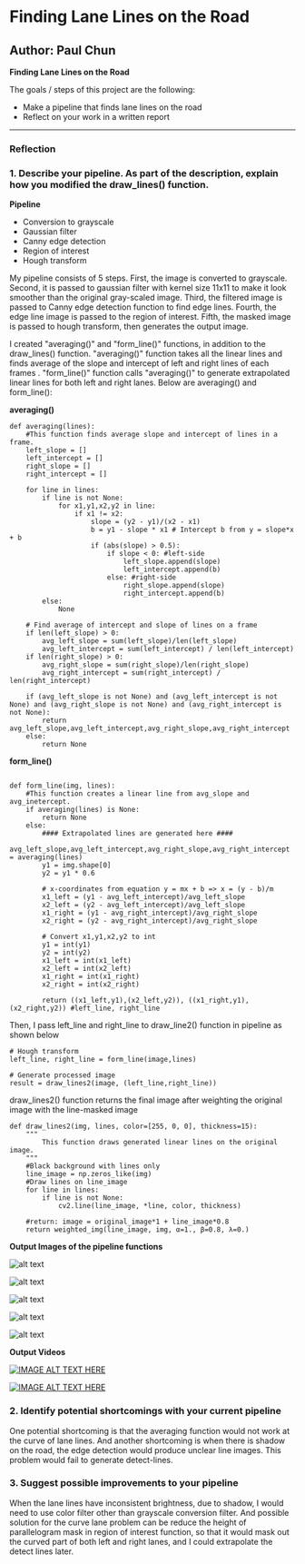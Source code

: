 # **Finding Lane Lines on the Road**
**Author: Paul Chun**
---

**Finding Lane Lines on the Road**

The goals / steps of this project are the following:
* Make a pipeline that finds lane lines on the road
* Reflect on your work in a written report


[//]: # (Image References)

[image1]: ./test_images_output/gray.jpg "Grayscale"
[image2]: ./test_images_output/gaussian_blur.jpg "Grayscale"
[image3]: ./test_images_output/canny_edge.jpg "Grayscale"
[image4]: ./test_images_output/roi.jpg "Grayscale"
[image5]: ./test_images_output/output.jpg "Grayscale"



---

### Reflection

### 1. Describe your pipeline. As part of the description, explain how you modified the draw_lines() function.

**Pipeline**
* Conversion to grayscale
* Gaussian filter
* Canny edge detection
* Region of interest
* Hough transform

My pipeline consists of 5 steps. First, the image is converted to grayscale. Second, it is passed to gaussian filter with kernel size 11x11 to make it look smoother than the original gray-scaled image. Third, the filtered image is passed to Canny edge detection function to find edge lines. Fourth, the edge line image is passed to the region of interest. Fifth, the masked image is passed to hough transform, then generates the output image.

I created "averaging()" and "form_line()" functions, in addition to the draw_lines() function. "averaging()" function takes all the linear lines and finds average of the slope and intercept of left and right lines of each frames . "form_line()" function calls "averaging()" to generate extrapolated linear lines for both left and right lanes.
Below are averaging() and form_line():

**averaging()**
~~~~
def averaging(lines):
    #This function finds average slope and intercept of lines in a frame.
    left_slope = []
    left_intercept = []
    right_slope = []
    right_intercept = []

    for line in lines:
        if line is not None:
            for x1,y1,x2,y2 in line:
                if x1 != x2:
                    slope = (y2 - y1)/(x2 - x1)
                    b = y1 - slope * x1 # Intercept b from y = slope*x + b
                    if (abs(slope) > 0.5):
                        if slope < 0: #left-side
                            left_slope.append(slope)
                            left_intercept.append(b)
                        else: #right-side
                            right_slope.append(slope)
                            right_intercept.append(b)
        else:
            None

    # Find average of intercept and slope of lines on a frame
    if len(left_slope) > 0:
        avg_left_slope = sum(left_slope)/len(left_slope)
        avg_left_intercept = sum(left_intercept) / len(left_intercept)
    if len(right_slope) > 0:
        avg_right_slope = sum(right_slope)/len(right_slope)
        avg_right_intercept = sum(right_intercept) / len(right_intercept)

    if (avg_left_slope is not None) and (avg_left_intercept is not None) and (avg_right_slope is not None) and (avg_right_intercept is not None):
        return avg_left_slope,avg_left_intercept,avg_right_slope,avg_right_intercept
    else:
        return None
~~~~

**form_line()**

~~~~

def form_line(img, lines):
    #This function creates a linear line from avg_slope and avg_inetercept.
    if averaging(lines) is None:
        return None
    else:
        #### Extrapolated lines are generated here ####
        avg_left_slope,avg_left_intercept,avg_right_slope,avg_right_intercept = averaging(lines)
        y1 = img.shape[0]
        y2 = y1 * 0.6

        # x-coordinates from equation y = mx + b => x = (y - b)/m
        x1_left = (y1 - avg_left_intercept)/avg_left_slope
        x2_left = (y2 - avg_left_intercept)/avg_left_slope
        x1_right = (y1 - avg_right_intercept)/avg_right_slope
        x2_right = (y2 - avg_right_intercept)/avg_right_slope

        # Convert x1,y1,x2,y2 to int
        y1 = int(y1)
        y2 = int(y2)
        x1_left = int(x1_left)
        x2_left = int(x2_left)
        x1_right = int(x1_right)
        x2_right = int(x2_right)

        return ((x1_left,y1),(x2_left,y2)), ((x1_right,y1),(x2_right,y2)) #left_line, right_line
~~~~
Then, I pass left_line and right_line to draw_line2() function in pipeline as shown below

~~~~
# Hough transform
left_line, right_line = form_line(image,lines)

# Generate processed image
result = draw_lines2(image, (left_line,right_line))
~~~~

draw_lines2() function returns the final image after weighting the original image with the line-masked image

~~~~
def draw_lines2(img, lines, color=[255, 0, 0], thickness=15):
    """
        This function draws generated linear lines on the original image.
    """
    #Black background with lines only
    line_image = np.zeros_like(img)
    #Draw lines on line_image
    for line in lines:
        if line is not None:
            cv2.line(line_image, *line, color, thickness)

    #return: image = original_image*1 + line_image*0.8
    return weighted_img(line_image, img, α=1., β=0.8, λ=0.)
~~~~

**Output Images of the pipeline functions**

![alt text][image1]

![alt text][image2]

![alt text][image3]

![alt text][image4]

![alt text][image5]

**Output Videos**

[![IMAGE ALT TEXT HERE](http://img.youtube.com/vi/jTXmDoVTzYs/0.jpg)](http://www.youtube.com/watch?v=jTXmDoVTzYs)

[![IMAGE ALT TEXT HERE](http://img.youtube.com/vi/kx1p7ePWCR0/0.jpg)](http://www.youtube.com/watch?v=kx1p7ePWCR0)

### 2. Identify potential shortcomings with your current pipeline

One potential shortcoming is that the averaging function would not work at the curve of lane lines. And another shortcoming is when there is shadow on the road, the edge detection would produce unclear line images. This problem would fail to generate detect-lines.


### 3. Suggest possible improvements to your pipeline
When the lane lines have inconsistent brightness, due to shadow, I would need to use color filter other than grayscale conversion filter. And possible solution for the curve lane problem can be reduce the height of parallelogram mask in region of interest function, so that it would mask out the curved part of both left and right lanes, and I could extrapolate the detect lines later.
